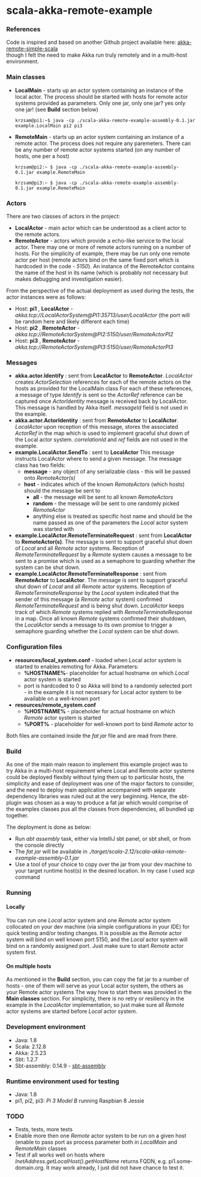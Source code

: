 # scala-akka-remote-example

### References

Code is inspired and based on another Github project available here: [akka-remote-simple-scala](https://github.com/phatak-dev/akka-remote-simple-scala)  
though I felt the need to make Akka run truly remotely and in a multi-host environment.

### Main classes
* **LocalMain** - starts up an actor system containing an instance of the local actor. The process should be started
  with hosts for remote actor systems provided as parameters. Only one jar, only one jar? yes only one jar! (see **Build** section below)
  
  `krzsam@pi1:~$ java -cp ./scala-akka-remote-example-assembly-0.1.jar example.LocalMain pi2 pi3`
  
* **RemoteMain** - starts up an actor system containing an instance of a remote actor. The process does not require any paremeters.
  There can be any number of remote actor systems started (on any number of hosts, one per a host)
  
  `krzsam@pi2:~ $ java -cp ./scala-akka-remote-example-assembly-0.1.jar example.RemoteMain`
  
  `krzsam@pi3:~ $ java -cp ./scala-akka-remote-example-assembly-0.1.jar example.RemoteMain`
  
### Actors
There are two classes of actors in the project:
* **LocalActor** - main actor which can be understood as a client actor to the remote actors.
* **RemoteActor** - actors which provide a echo-like service to the local actor. There may one or more of remote actors running on a number of hosts. 
  For the simplicity of example, there may be run only one remote actor per host (remote actors bind on the same fixed port
  which is hardcoded in the code - *5150*). An instance of the RemoteActor contains the name of the host in its name (which is probably not necessary
  but makes debugging and investigation easier).
  
From the perspective of the actual deployment as used during the tests, the actor instances were as follows:
* Host: **pi1** , **LocalActor** - *akka.tcp://LocalActorSystem@PI1:35713/user/LocalActor*   (the port will be random here and likely different each time)
* Host: **pi2** , **RemoteActor** - *akka.tcp://RemoteActorSystem@PI2:5150/user/RemoteActorPI2*
* Host: **pi3** , **RemoteActor** - *akka.tcp://RemoteActorSystem@PI3:5150/user/RemoteActorPI3*
  
### Messages
* **akka.actor.Identify** : sent from **LocalActor** to **RemoteActor**.
  *LocalActor* creates *ActorSelection* references for each of the remote actors on the hosts as provided for the LocalMain class
  For each of these references, a message of type *Identify* is sent so the *ActorRef* reference can be captured once *ActorIdentity* message
  is received back by LocalActor. This message is handled by Akka itself. *messageId* field is not used in the example.
* **akka.actor.ActorIdentity** : sent from **RemoteActor** to **LocalActor**. *LocalActor* upon reception of this message, stores the associated *ActorRef*
  in the map which is used to implement graceful shut down of the Local actor system. *correlationId* and *ref* fields are not used in the example.
* **example.LocalActor.SendTo** : sent to **LocalActor**
  This message instructs LocalActor where to send a given message. The message class has two fields:
   * **message** - any object of any serializable class - this will be passed onto *RemoteActor(s)*
   * **host** - indicates which of the known *RemoteActors* (which hosts) should the message be sent to
     * **all** - the message will be sent to all known *RemoteActors*
     * **random** - the message will be sent to one randomly picked *RemoteActor*
     * anything else is treated as specific host name and should be the name passed as one of the parameters the *Local* actor system was started with
* **example.LocalActor.RemoteTerminateRequest** : sent from **LocalActor** to **RemoteActor(s)**. The message is sent to support graceful shut down of *Local* and all *Remote* actor systems.
  Reception of *RemoteTerminateRequest* by a *Remote* system causes a message to be sent to a promise which is used as a semaphore
  to guarding whether the system can be shut down.
* **example.LocalActor.RemoteTerminateResponse** : sent from **RemoteActor** to **LocalActor**. The message is sent to support graceful shut down of *Local* and all *Remote* actor systems.
  Reception of *RemoteTerminateResponse* by the *Local* system indicated that the sender of this message (a *Remote* actor system) confirmed *RemoteTerminateRequest* and is being shut down. *LocalActor* keeps track
   of which *Remote* systems replied with *RemoteTerminateResponse* in a map. Once all known *Remote* systems confirmed their shutdown, the *LocalActor* sends a message to its own promise to trigger a semaphore 
   guarding whether the *Local* system can be shut down.
   
### Configuration files

* **resources/local_system.conf** - loaded when Local actor system is started to enables remoting for Akka. Parameters:
  * **%HOSTNAME%**- placeholder for actual hostname on which *Local* actor system is started
  * port is hardcoded to 0 so Akka will bind to a randomly selected port - in the example it is not necessary for Local actor system to be available on a well-known port
* **resources/remote_system.conf**
  * **%HOSTNAME%** - placeholder for actual hostname on which *Remote* actor system is started
  * **%PORT%** - placeholder for well-known port to bind *Remote* actor to

Both files are contained inside the *fat jar* file and are read from there.

### Build

As one of the main main reason to implement this example project was to try Akka in a multi-host requirement where Local and Remote actor systems
could be deployed flexibly without tying them up to particular hosts, the simplicity and ease of deployment was 
one of the major factors to consider, and the need to deploy main application accompanied with separate dependency libraries was ruled out at the very beginning.
Hence, the sbt-plugin was chosen as a way to produce a fat jar which would comprise of the examples classes pus all the classes from dependencies,
all bundled up together.

The deployment is done as below:
* Run *abt assembly* task, either via IntelliJ sbt panel, or sbt shell, or from the console directly
* The *fat jar* will be available in *./target/scala-2.12/scala-akka-remote-example-assembly-0.1.jar*
* Use a tool of your choice to copy over the jar from your dev machine to your target runtime host(s) in the desired location. 
  In my case I used *scp* command

### Running

#### Locally

You can run one *Local* actor system and one *Remote* actor system collocated on your dev machine (via simple configurations in your IDE) for quick testing and/or testing changes. 
It is possible as the *Remote* actor system will bind on well known port 5150, and the *Local* actor system will bind on a randomly assigned port.
Just make sure to start *Remote* actor system first. 

#### On multiple hosts

As mentioned in the **Build** section, you can copy the fat jar to a number of hosts - one of them will serve as your Local actor system, the others as your Remote actor systems
The way how to start them was provided in the **Main classes** section. For simplicity, there is no retry or resiliency in the example in the *LocalActor* implementation,
so just make sure all *Remote* actor systems are started before *Local* actor system.

### Development environment

* Java: 1.8
* Scala: 2.12.8
* Akka: 2.5.23
* Sbt: 1.2.7
* Sbt-assembly: 0.14.9 - [sbt-assembly](https://github.com/sbt/sbt-assembly)

### Runtime environment used for testing

* Java: 1.8
* pi1, pi2, pi3: *Pi 3 Model B* running Raspbian 8 Jessie

### TODO

* Tests, tests, more tests
* Enable more then one *Remote* actor system to be run on a given host (enable to pass port as process 
  parameter both in *LocalMain* and *RemoteMain* classes 
* Test if all works well on hosts where *InetAddress.getLocalHost().getHostName* returns FQDN, e.g. pi1.some-domain.org. 
  It may work already, I just did not have chance to test it.
